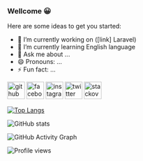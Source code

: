 ### Wellcome 😀

Here are some ideas to get you started:

- 🔭 I’m currently working on ([link] Laravel)
- 🌱 I’m currently learning English language
- 💬 Ask me about ...
- 😄 Pronouns: ...
- ⚡ Fun fact: ...


[<img src='https://cdn.jsdelivr.net/npm/simple-icons@3.0.1/icons/github.svg' alt='github' height='40'>](https://github.com/Temur5319436)  [<img src='https://cdn.jsdelivr.net/npm/simple-icons@3.0.1/icons/facebook.svg' alt='facebook' height='40'>](https://www.facebook.com/temur.usmonaliyev.526)  [<img src='https://cdn.jsdelivr.net/npm/simple-icons@3.0.1/icons/instagram.svg' alt='instagram' height='40'>](https://www.instagram.com/temur_jr_99/)  [<img src='https://cdn.jsdelivr.net/npm/simple-icons@3.0.1/icons/twitter.svg' alt='twitter' height='40'>](https://twitter.com/Temur5319436)  [<img src='https://cdn.jsdelivr.net/npm/simple-icons@3.0.1/icons/stackoverflow.svg' alt='stackoverflow' height='40'>](https://stackoverflow.com/users/Temur5319436)  

[![Top Langs](https://github-readme-stats.vercel.app/api/top-langs/?username=Temur5319436)](https://github.com/anuraghazra/github-readme-stats)

![GitHub stats](https://github-readme-stats.vercel.app/api?username=Temur5319436&show_icons=true&count_private=true)  

![GitHub Activity Graph](https://activity-graph.herokuapp.com/graph?username=Temur5319436)  

![Profile views](https://gpvc.arturio.dev/Temur5319436)  
